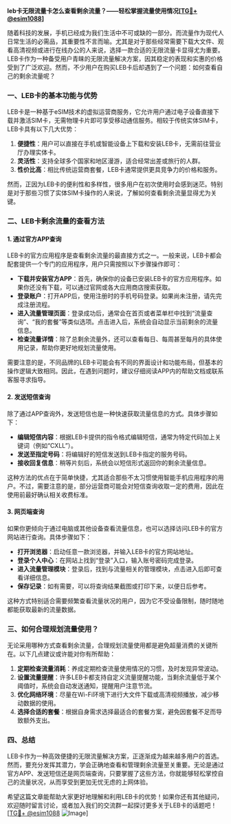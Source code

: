**leb卡无限流量卡怎么查看剩余流量？——轻松掌握流量使用情况[[TG💪+ @esim1088](https://t.me/s/esim1088)]**

随着科技的发展，手机已经成为我们生活中不可或缺的一部分。而流量作为现代人日常生活的必需品，其重要性不言而喻。尤其是对于那些经常需要下载大文件、观看高清视频或进行在线办公的人来说，选择一款合适的无限流量卡显得尤为重要。LEB卡作为一种备受用户青睐的无限流量解决方案，因其稳定的表现和实惠的价格受到了广泛欢迎。然而，不少用户在购买LEB卡后却遇到了一个问题：如何查看自己的剩余流量呢？

### 一、LEB卡的基本功能与优势

LEB卡是一种基于eSIM技术的虚拟运营商服务，它允许用户通过电子设备直接下载并激活SIM卡，无需物理卡片即可享受移动通信服务。相较于传统实体SIM卡，LEB卡具有以下几大优势：

1. **便捷性**：用户可以直接在手机或智能设备上下载和安装LEB卡，无需前往营业厅办理实体卡。
2. **灵活性**：支持全球多个国家和地区漫游，适合经常出差或旅行的人群。
3. **性价比高**：相比传统运营商套餐，LEB卡通常提供更具竞争力的价格和服务。

然而，正因为LEB卡的便利性和多样性，很多用户在初次使用时会感到迷茫。特别是对于那些习惯了实体SIM卡操作的人来说，了解如何查看剩余流量显得尤为关键。

### 二、LEB卡剩余流量的查看方法

#### 1. 通过官方APP查询

LEB卡的官方应用程序是查看剩余流量的最直接方式之一。一般来说，LEB卡都会配套提供一个专门的应用程序，用户只需按照以下步骤操作即可：

- **下载并安装官方APP**：首先，确保你的设备已安装LEB卡的官方应用程序。如果你还没有下载，可以通过官网或各大应用商店搜索获取。
- **登录账户**：打开APP后，使用注册时的手机号码登录。如果尚未注册，请先完成注册流程。
- **进入流量管理页面**：登录成功后，通常会在首页或者菜单栏中找到“流量查询”、“我的套餐”等类似选项。点击进入后，系统会自动显示当前剩余的流量信息。
- **检查流量详情**：除了总剩余流量外，还可以查看每日、每周甚至每月的具体使用记录，帮助你更好地规划流量使用。

需要注意的是，不同品牌的LEB卡可能会有不同的界面设计和功能布局，但基本的操作逻辑大致相同。因此，在遇到问题时，建议仔细阅读APP内的帮助文档或联系客服寻求指导。

#### 2. 发送短信查询

除了通过APP查询外，发送短信也是一种快速获取流量信息的方式。具体步骤如下：

- **编辑短信内容**：根据LEB卡提供的指令格式编辑短信，通常为特定代码加上关键词（例如“CXLL”）。
- **发送至指定号码**：将编辑好的短信发送到LEB卡指定的服务号码。
- **接收回复信息**：稍等片刻后，系统会以短信形式返回你的剩余流量信息。

这种方法的优点在于简单快捷，尤其适合那些不太习惯使用智能手机应用程序的用户。不过，需要注意的是，部分运营商可能会对短信查询收取一定的费用，因此在使用前最好确认相关收费标准。

#### 3. 网页端查询

如果你更倾向于通过电脑或其他设备查看流量信息，也可以选择访问LEB卡的官方网站进行查询。具体步骤如下：

- **打开浏览器**：启动任意一款浏览器，并输入LEB卡的官方网站地址。
- **登录个人中心**：在网站上找到“登录”入口，输入账号密码完成登录。
- **进入流量管理模块**：登录后，找到与流量相关的管理模块，点击进入后即可查看详细信息。
- **保存记录**：如有需要，可以将查询结果截图或打印下来，以便日后参考。

这种方式特别适合需要频繁查看流量状况的用户，因为它不受设备限制，随时随地都能获取最新的流量数据。

### 三、如何合理规划流量使用？

无论采用哪种方式查看剩余流量，合理规划流量使用都是避免超量消费的关键所在。以下几点建议或许能对你有所帮助：

1. **定期检查流量消耗**：养成定期检查流量使用情况的习惯，及时发现异常波动。
2. **设置流量提醒**：许多LEB卡都支持自定义流量提醒功能，当剩余流量低于某个阈值时，系统会自动发送通知，提醒用户注意节流。
3. **优化网络环境**：尽量在Wi-Fi环境下进行大文件下载或高清视频播放，减少移动数据的使用。
4. **选择合适的套餐**：根据自身需求选择最适合的套餐方案，避免因套餐不足而导致额外支出。

### 四、总结

LEB卡作为一种高效便捷的无限流量解决方案，正逐渐成为越来越多用户的首选。然而，要充分发挥其潜力，学会正确地查看和管理剩余流量至关重要。无论是通过官方APP、发送短信还是网页端查询，只要掌握了这些方法，你就能够轻松掌控自己的流量状况，从而享受到更加无忧无虑的上网体验。

希望这篇文章能帮助大家更好地理解和利用LEB卡的优势！如果你还有其他疑问，欢迎随时留言讨论，或者加入我们的交流群一起探讨更多关于LEB卡的话题吧！[[TG💪+ @esim1088](https://t.me/s/esim1088) ![Image](https://i.postimg.cc/4NQfJmqS/Snipaste-2025-05-13-00-14-12.png)]